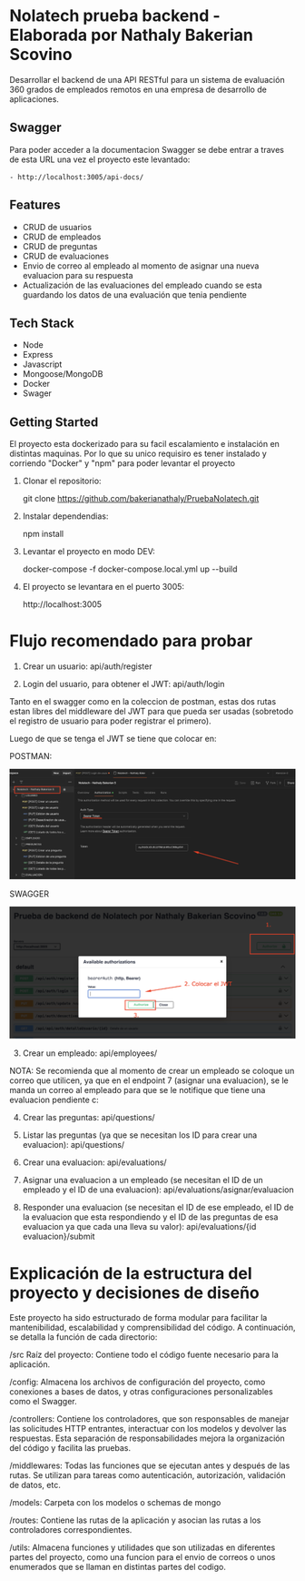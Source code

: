 # Nolatech prueba backend - Elaborada por Nathaly Bakerian Scovino

Desarrollar el backend de una API RESTful para un sistema de evaluación 360 grados de empleados remotos en una empresa de desarrollo de aplicaciones.

## Swagger

Para poder acceder a la documentacion Swagger se debe entrar a traves de esta URL una vez el proyecto 
este levantado:

    - http://localhost:3005/api-docs/

## Features

- CRUD de usuarios
- CRUD de empleados
- CRUD de preguntas
- CRUD de evaluaciones
- Envio de correo al empleado al momento de asignar una nueva evaluacion para su respuesta
- Actualización de las evaluaciones del empleado cuando se esta guardando los datos de una evaluación que tenia pendiente

## Tech Stack

- Node
- Express
- Javascript
- Mongoose/MongoDB
- Docker
- Swager

## Getting Started

El proyecto esta dockerizado para su facil escalamiento e instalación en distintas maquinas. Por lo que 
su unico requisiro es tener instalado y corriendo "Docker" y "npm" para poder levantar el proyecto

1. Clonar el repositorio:

   git clone https://github.com/bakerianathaly/PruebaNolatech.git

2. Instalar dependendias:  

   npm install
   
3. Levantar el proyecto en modo DEV:

   docker-compose -f docker-compose.local.yml up --build

4. El proyecto se levantara en el puerto 3005: 

    http://localhost:3005

# Flujo recomendado para probar

1. Crear un usuario: api/auth/register

2. Login del usuario, para obtener el JWT: api/auth/login

Tanto en el swagger como en la coleccion de postman, estas dos rutas estan libres del middleware del JWT para que pueda ser usadas (sobretodo el registro de usuario para poder registrar el primero).

Luego de que se tenga el JWT se tiene que colocar en:

POSTMAN:

![alt text](image.png)

SWAGGER

![alt text](image-1.png)

3. Crear un empleado: api/employees/

NOTA: Se recomienda que al momento de crear un empleado se coloque un correo que utilicen, ya que en el endpoint 7 (asignar una evaluacion), se le manda un correo al empleado para que se le notifique que tiene una evaluacion pendiente c:

4. Crear las preguntas: api/questions/

5. Listar las preguntas (ya que se necesitan los ID para crear una evaluacion): api/questions/

6. Crear una evaluacion: api/evaluations/

7. Asignar una evaluacion a un empleado (se necesitan el ID de un empleado y el ID de una evaluacion): api/evaluations/asignar/evaluacion

8. Responder una evaluacion (se necesitan el ID de ese empleado, el ID de la evaluacion que esta respondiendo y el ID de las preguntas de esa evaluacion ya que cada una lleva su valor): api/evaluations/{id evaluacion}/submit

# Explicación de la estructura del proyecto y decisiones de diseño

Este proyecto ha sido estructurado de forma modular para facilitar la mantenibilidad, escalabilidad y comprensibilidad del código. A continuación, se detalla la función de cada directorio:

/src
    Raíz del proyecto: Contiene todo el código fuente necesario para la aplicación.

/config:
    Almacena los archivos de configuración del proyecto, como conexiones a bases de datos, y otras configuraciones personalizables como el Swagger.

/controllers:
    Contiene los controladores, que son responsables de manejar las solicitudes HTTP entrantes, interactuar con los modelos y devolver las respuestas. Esta separación de responsabilidades mejora la organización del código y facilita las pruebas.

/middlewares:
    Todas las funciones que se ejecutan antes y después de las rutas. Se utilizan para tareas como autenticación, autorización, validación de datos, etc.

/models:
    Carpeta con los modelos o schemas de mongo

/routes:
    Contiene las rutas de la aplicación y asocian las rutas a los controladores correspondientes.

/utils:
    Almacena funciones y utilidades que son utilizadas en diferentes partes del proyecto, como una funcion para 
    el envio de correos o unos enumerados que se llaman en distintas partes del codigo.
